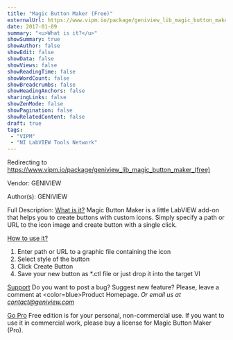 ```yaml
---
title: "Magic Button Maker (Free)"
externalUrl: https://www.vipm.io/package/geniview_lib_magic_button_maker_(free)
date: 2017-01-09
summary: "<u>What is it?</u>"
showSummary: true
showAuthor: false
showEdit: false
showData: false
showViews: false
showReadingTime: false
showWordCount: false
showBreadcrumbs: false
showHeadingAnchors: false
sharingLinks: false
showZenMode: false
showPagination: false
showRelatedContent: false
draft: true
tags:
 - "VIPM"
 - "NI LabVIEW Tools Network"
---
```


Redirecting to https://www.vipm.io/package/geniview_lib_magic_button_maker_(free)

Vendor: GENIVIEW

Author(s): GENIVIEW
 
Full Description:
<u>What is it?</u>
Magic Button Maker is a little LabVIEW add-on that helps you to create buttons with custom icons. Simply specify a path or URL to the icon image and create button with a single click.

<u>How to use it?</u>
1. Enter path or URL to a graphic file containing the icon
2. Select style of the button
3. Click Create Button
4. Save your new button as *.ctl file or just drop it into the target VI

<u>Support</u>
Do you want to post a bug? Suggest new feature? Please, leave a comment at <color=blue>Product Homepage</color>.
*Or email us at contact@geniview.com*

<u>Go Pro</u>
Free edition is for your personal, non-commercial use. If you want to use it in commercial work, please buy a license for Magic Button Maker (Pro).